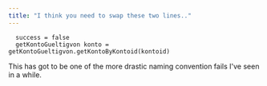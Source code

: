 ```yaml
---
title: "I think you need to swap these two lines.."
---
```



<pre><code>  success = false
  getKontoGueltigvon konto = getKontoGueltigvon.getKontoByKontoid(kontoid)
</code></pre>

<p>This has got to be one of the more drastic naming convention fails I've seen in a while.</p>